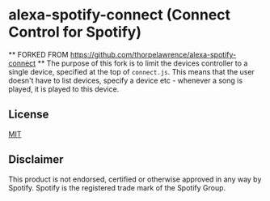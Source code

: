 # alexa-spotify-connect (Connect Control for Spotify)

** FORKED FROM https://github.com/thorpelawrence/alexa-spotify-connect **
The purpose of this fork is to limit the devices controller to a single device, specified at the top of `connect.js`.
This means that the user doesn't have to list devices, specify a device etc - whenever a song is played, it is played to this device.

## License
[MIT](LICENSE)

## Disclaimer
This product is not endorsed, certified or otherwise approved in any way by Spotify. Spotify is the registered trade mark of the Spotify Group.
